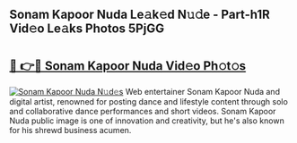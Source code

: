 ## Sonam Kapoor Nuda Le𝚊k𝚎d N𝚞𝚍e - Part-h1R Vid𝚎o Le𝚊ks Photos 5PjGG

# <h2><a href="http://fbfsjej.evod.top/?m=Sonam+Kapoor+Nuda">🔗 👉🔴 Sonam Kapoor Nuda Vid𝚎o Ph𝚘t𝚘s</a></h2>

[![Sonam Kapoor Nuda N𝚞d𝚎s](https://i.imgur.com/8V9OHl7.gif)](http://fbfsjej.evod.top/?m=Sonam+Kapoor+Nuda)
Web entertainer Sonam Kapoor Nuda and digital artist, renowned for posting dance and lifestyle content through solo and collaborative dance performances and short videos. Sonam Kapoor Nuda public image is one of innovation and creativity, but he's also known for his shrewd business acumen. 
